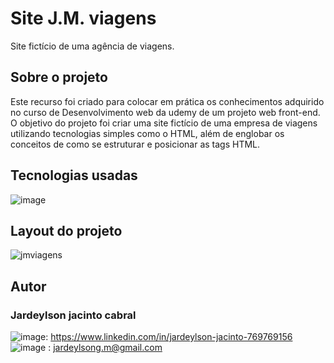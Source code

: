 # Site J.M. viagens
  Site fictício de uma agência de viagens.
  
 ## Sobre o projeto
  Este recurso foi criado para colocar em prática os conhecimentos adquirido no curso de Desenvolvimento web da udemy de um projeto web front-end.
  O objetivo do projeto foi criar uma site fictício de uma empresa de viagens utilizando tecnologias simples como o HTML, além de englobar os conceitos de como se estruturar e posicionar as tags HTML.
 ## Tecnologias usadas
 ![image](https://img.shields.io/badge/HTML5-E34F26?style=for-the-badge&logo=html5&logoColor=white)
 ## Layout do projeto
![jmviagens](https://user-images.githubusercontent.com/93053356/156774261-653ee99a-db27-4fb5-b4e1-8ac11c82b768.jpg)
## Autor
### Jardeylson jacinto cabral
![image](https://img.shields.io/badge/LinkedIn-0077B5?style=for-the-badge&logo=linkedin&logoColor=white): https://www.linkedin.com/in/jardeylson-jacinto-769769156  
![image](https://img.shields.io/badge/Gmail-D14836?style=for-the-badge&logo=gmail&logoColor=white) : jardeylsong.m@gmail.com
